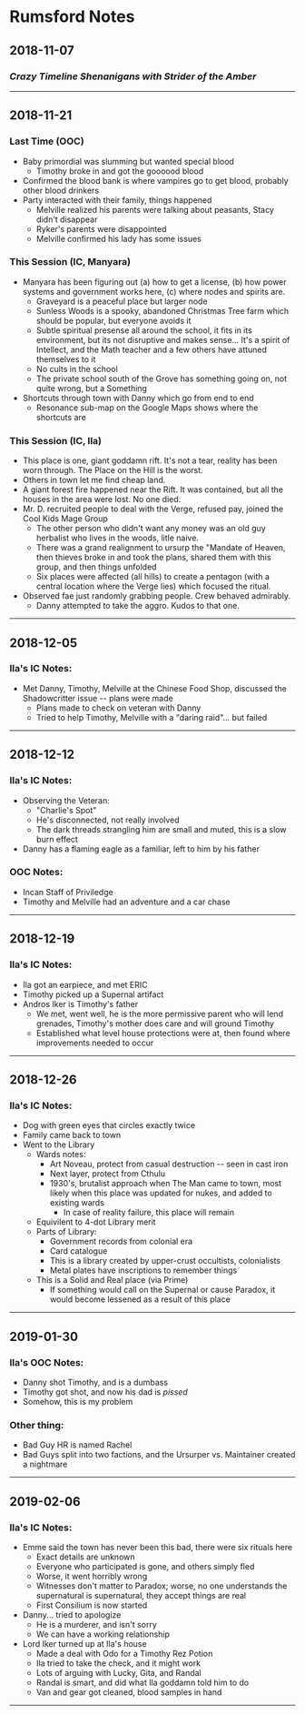 

# Rumsford Notes


## 2018-11-07

### _Crazy Timeline Shenanigans with Strider of the Amber_


* * * * * 

## 2018-11-21

### Last Time (OOC)
* Baby primordial was slumming but wanted special blood
	- Timothy broke in and got the goooood blood
* Confirmed the blood bank is where vampires go to get blood, probably other blood drinkers
* Party interacted with their family, things happened 
    - Melville realized his parents were talking about peasants, Stacy didn't disappear
    - Ryker's parents were disappointed
    - Melville confirmed his lady has some issues


### This Session (IC, Manyara)
* Manyara has been figuring out (a) how to get a license, (b) how power systems and government works here, (c) where nodes and spirits are.
    - Graveyard is a peaceful place but larger node
    - Sunless Woods is a spooky, abandoned Christmas Tree farm which should be popular, but everyone avoids it
    - Subtle spiritual presense all around the school, it fits in its environment, but its not disruptive and makes sense... It's a spirit of Intellect, and the Math teacher and a few others have attuned themselves to it
    - No cults in the school
    - The private school south of the Grove has something going on, not quite wrong, but a Something
* Shortcuts through town with Danny which go from end to end
    - Resonance sub-map on the Google Maps shows where the shortcuts are

### This Session (IC, Ila)
* This place is one, giant goddamn rift.  It's not a tear, reality has been worn through.  The Place on the Hill is the worst.
* Others in town let me find cheap land.
* A giant forest fire happened near the Rift.  It was contained, but all the houses in the area were lost.  No one died.
* Mr. D. recruited people to deal with the Verge, refused pay, joined the Cool Kids Mage Group
    - The other person who didn't want any money was an old guy herbalist who lives in the woods, litle naive.
    - There was a grand realignment to ursurp the "Mandate of Heaven, then thieves broke in and took the plans, shared them with this group, and then things unfolded
    - Six places were affected (all hills) to create a pentagon (with a central location where the Verge lies) which focused the ritual.
* Observed fae just randomly grabbing people.  Crew behaved admirably.
    - Danny attempted to take the aggro.  Kudos to that one.

* * * * *

## 2018-12-05

### Ila's IC Notes:
* Met Danny, Timothy, Melville at the Chinese Food Shop, discussed the Shadowcritter issue -- plans were made
    - Plans made to check on veteran with Danny
    - Tried to help Timothy, Melville with a "daring raid"... but failed


* * * * * 

## 2018-12-12

### Ila's IC Notes:
* Observing the Veteran:
    - "Charlie's Spot"
    - He's disconnected, not really involved
    - The dark threads strangling him are small and muted, this is a slow burn effect
* Danny has a flaming eagle as a familiar, left to him by his father

### OOC Notes:
* Incan Staff of Priviledge
* Timothy and Melville had an adventure and a car chase


* * * * *

## 2018-12-19

### Ila's IC Notes:
* Ila got an earpiece, and met ERIC
* Timothy picked up a Supernal artifact
* Andros Iker is Timothy's father
    - We met, went well, he is the more permissive parent who will lend grenades, Timothy's mother does care and will ground Timothy
    - Established what level house protections were at, then found where improvements needed to occur


* * * * * 

## 2018-12-26

### Ila's IC Notes:

* Dog with green eyes that circles exactly twice
* Family came back to town
* Went to the Library
    - Wards notes:
        + Art Noveau, protect from casual destruction -- seen in cast iron
        + Next layer, protect from Cthulu
        + 1930's, brutalist approach when The Man came to town, most likely when this place was updated for nukes, and added to existing wards
            * In case of reality failure, this place will remain
    - Equivilent to 4-dot Library merit
    - Parts of Library:
        + Government records from colonial era
        + Card catalogue
        + This is a library created by upper-crust occultists, colonialists
        + Metal plates have inscriptions to remember things
    - This is a Solid and Real place (via Prime)
        + If something would call on the Supernal or cause Paradox, it would become lessened as a result of this place

* * * * * 

## 2019-01-30

### Ila's OOC Notes:

* Danny shot Timothy, and is a dumbass
* Timothy got shot, and now his dad is *pissed*
* Somehow, this is my problem

### Other thing:
* Bad Guy HR is named Rachel
* Bad Guys split into two factions, and the Ursurper vs. Maintainer created a nightmare


* * * * * 

## 2019-02-06

### Ila's IC Notes:
* Emme said the town has never been this bad, there were six rituals here
    - Exact details are unknown
    - Everyone who participated is gone, and others simply fled
    - Worse, it went horribly wrong
    - Witnesses don't matter to Paradox; worse, no one understands the supernatural is supernatural, they accept things are real
    - First Consilium is now started
* Danny... tried to apologize
    - He is a murderer, and isn't sorry
    - We can have a working relationship
* Lord Iker turned up at Ila's house
    - Made a deal with Odo for a Timothy Rez Potion
    - Ila tried to take the check, and it might work
    - Lots of arguing with Lucky, Gita, and Randal
    - Randal is smart, and did what Ila goddamn told him to do
    - Van and gear got cleaned, blood samples in hand


* * * * *


































